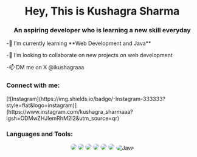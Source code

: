 <h1 align="center">Hey, This is Kushagra Sharma</h1>
<h3 align="center">An aspiring developer who is learning a new skill everyday</h3>
-🌱 I’m currently learning **Web Development and Java**

-💞️ I’m looking to collaborate on new projects on web development

-📫 DM me on X @ikushagraaa



<h3 align="left">Connect with me:</h3>
<p align="left">
[![Instagram](https://img.shields.io/badge/-Instagram-333333?style=flat&logo=instagram)](https://www.instagram.com/kushagra_sharmaaa?igsh=ODMwZHJlemRhM2l2&utm_source=qr)
</p>

<h3 align="left">Languages and Tools:</h3>

<div align="center">
  <img src="https://img.shields.io/badge/-JavaScript-333333?style=flat&logo=javascript&logoColor=F7DF1E" style="border-radius: 50%;" />
  <img src="https://img.shields.io/badge/-Python-333333?style=flat&logo=python&logoColor=3776AB" style="border-radius: 50%;" />
  <img src="https://img.shields.io/badge/-React-333333?style=flat&logo=react&logoColor=61DAFB" style="border-radius: 50%;" />
  <img src="https://img.shields.io/badge/-Node.js-333333?style=flat&logo=node.js&logoColor=339933" style="border-radius: 50%;" />
  <img src="https://img.shields.io/badge/-SQL-333333?style=flat&logo=postgresql&logoColor=336791" style="border-radius: 50%;" />
  <img src="https://img.shields.io/badge/-MongoDB-333333?style=flat&logo=mongodb&logoColor=47A248" style="border-radius: 50%;" />
  <img src="https://img.shields.io/badge/-Java-333333?style=flat&logo=java&logoColor=007396" style="border-radius: 50%;" alt="Java"/>
</div>
